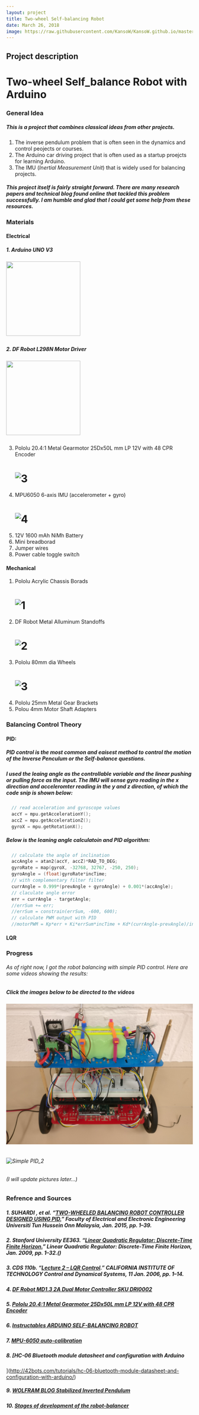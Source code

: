 ```yaml
---
layout: project
title: Two-wheel Self-balancing Robot
date: March 26, 2018
image: https://raw.githubusercontent.com/KansoW/KansoW.github.io/master/public/images/former_front.jpg
---
```


## Project description

# **Two-wheel Self_balance Robot with Arduino** 
### **General Idea**
##### This is a project that combines classical ideas from other projects. 
 1. The inverse pendulum problem that is often seen in the dynamics and control peojects or courses.
 2. The Arduino car driving project that is often used as a startup proejcts for learning Arduino.
 3. The IMU (_Inertial Measurement Unit_) that is widely used for balancing projects.
##### This project itself is fairly straight forward. There are many research papers and technical blog found online that tackled this problem successfully. I am humble and glad that I could get some help from these resources.

### Materials 
#### Electrical
##### 1. Arduino UNO V3 
##### <img src="https://store-cdn.arduino.cc/usa/catalog/product/cache/1/image/520x330/604a3538c15e081937dbfbd20aa60aad/a/0/a000066_featured.jpg" width="200" height="200" />
##### 2. DF Robot L298N Motor Driver
##### <img src="https://www.dfrobot.com/wiki/images/thumb/c/c5/IGP59861_new.jpg/600px-IGP59861_new.jpg" width="200" height="200" />
3. Pololu 20.4:1 Metal Gearmotor 25Dx50L mm LP 12V with 48 CPR Encoder
   # ![3](https://a.pololu-files.com/picture/0J3799.600x480.jpg?03a71976857bd4e6d447a7cd8817f31c)
4. MPU6050 6-axis IMU (accelerometer + gyro)
   # ![4](https://www.makerlab-electronics.com/my_uploads/2015/05/mpu-6050-1.jpg)
5. 12V 1600 mAh NiMh Battery
6. Mini breadborad
7. Jumper wires
8. Power cable toggle switch
#### Mechanical
1. Pololu Acrylic Chassis Borads
   # ![1](https://a.pololu-files.com/picture/0J1573.600x480.jpg?83308509dcd3b4cfda6e51d1ab730d27)
2. DF Robot Metal Alluminum Standoffs
   # ![2](http://image.dfrobot.com/image/cache/data/FIT0064/IMG_1595-450x300.jpg)
3. Pololu 80mm dia Wheels
   # ![3](https://a.pololu-files.com/picture/0J2583.600x480.jpg?074bb6080dfb9b4b2349997803f1aae0)
4. Pololu 25mm Metal Gear Brackets
5. Polou 4mm Motor Shaft Adapters

### Balancing Control Theory
#### PID:
##### PID control is the most common and eaisest method to control the motion of the __*Inverse Penculum*__ or the __*Self-balance*__ questions.
##### I used the **leaing angle** as the controllable variable and **the linear pushing or pulling force** as the input. The IMU will sense gyro reading in the **x direction** and acceleromter reading in the **y and z direction**, of which the code snip is shown below:
```cpp
  // read acceleration and gyroscope values
  accY = mpu.getAccelerationY();
  accZ = mpu.getAccelerationZ();  
  gyroX = mpu.getRotationX();
```
##### Below is the leaning angle calculatoin and PID algorithm:
```cpp
  // calculate the angle of inclination
  accAngle = atan2(accY, accZ)*RAD_TO_DEG;
  gyroRate = map(gyroX, -32768, 32767, -250, 250);
  gyroAngle = (float)gyroRate*incTime;  
  // with complementary filter filter
  currAngle = 0.999*(prevAngle + gyroAngle) + 0.001*(accAngle);
  // claculate angle error 
  err = currAngle - targetAngle;
  //errSum += err;  
  //errSum = constrain(errSum, -600, 600);
  // calculate PWM output with PID 
  //motorPWM = Kp*err + Ki*errSum*incTime + Kd*(currAngle-prevAngle)/incTime;
```

#### LQR

### Progress
###### As of right now, I got the robot balancing with simple PID control. Here are some videos showing the results:
##### __Click the images below to be directed to the videos__
###### [![Simple PID_1](https://raw.githubusercontent.com/KansoW/KansoW.github.io/master/public/images/former_front.jpg)](https://youtu.be/JYqBO8-WjIE)
###### ![Simple PID_2](https://youtu.be/JYqBO8-WjIE)
###### (I will update pictures later...)



### Refrence and Sources
##### 1. SUHARDI , et al. “[TWO-WHEELED BALANCING ROBOT CONTROLLER DESIGNED USING PID.](https://pdfs.semanticscholar.org/5a5b/3b44c6456ae231162ce013a8e493dc1bc6db.pdf)” Faculty of Electrical and Electronic Engineering Universiti Tun Hussein Onn Malaysia, Jan. 2015, pp. 1–39.
##### 2. Stanford University EE363. “[Linear Quadratic Regulator: Discrete-Time Finite Horizon.](https://stanford.edu/class/ee363/lectures/dlqr.pdf)” Linear Quadratic Regulator: Discrete-Time Finite Horizon, Jan. 2009, pp. 1–32.()
##### 3. CDS 110b. “[Lecture 2 – LQR Control](https://www.cds.caltech.edu/~murray/courses/cds110/wi06/lqr.pdf).” CALIFORNIA INSTITUTE OF TECHNOLOGY Control and Dynamical Systems, 11 Jan. 2006, pp. 1–14.
##### 4. [DF Robot MD1.3 2A Dual Motor Controller SKU DRI0002](https://www.dfrobot.com/wiki/index.php/MD1.3_2A_Dual_Motor_Controller_SKU_DRI0002)
##### 5. [Pololu 20.4:1 Metal Gearmotor 25Dx50L mm LP 12V with 48 CPR Encoder](https://www.pololu.com/product/3263)
##### 6. [Instructables ARDUINO SELF-BALANCING ROBOT](https://www.instructables.com/id/Arduino-Self-Balancing-Robot-1/)
##### 7. [MPU-6050 auto-calibration](http://42bots.com/tutorials/arduino-script-for-mpu-6050-auto-calibration/)
##### 8. [HC-06 Bluetooth module datasheet and configuration with Arduino
](http://42bots.com/tutorials/hc-06-bluetooth-module-datasheet-and-configuration-with-arduino/)
##### 9. [WOLFRAM BLOG Stabilized Inverted Pendulum](http://blog.wolfram.com/2011/01/19/stabilized-inverted-pendulum/)
##### 10. [Stages of development of the robot-balancer](http://spin7ion.ru/ru/blog/balancerBuildSteps)
